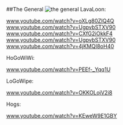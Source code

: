 ##The General
![the general](http://www.onehiveclan.com/uploads/2/8/8/6/28864503/3320575_orig.png)
LavaLoon:

www.youtube.com/watch?v=oXLg80ZIQ4Q  
www.youtube.com/watch?v=UgpvbSTXV90  
www.youtube.com/watch?v=CXfG2iOkkF4  
www.youtube.com/watch?v=UgpvbSTXV90  
www.youtube.com/watch?v=4jKMQI8oH40  

HoGoWiWi:

www.youtube.com/watch?v=PEEf-_Yqq1U

LoGoWipe:

www.youtube.com/watch?v=OKKOLojV2i8

Hogs:

www.youtube.com/watch?v=KEweW9E1GBY
